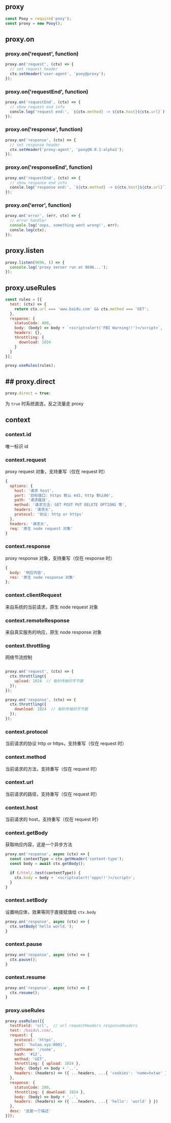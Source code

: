 ## proxy

```js
const Pooy = require('pooy');
const proxy = new Pooy();
```

## proxy.on

### proxy.on('request', function)

```js
proxy.on('request', (ctx) => {
  // set request header
  ctx.setHeader('user-agent', 'pooy@proxy');
});
```

### proxy.on('requestEnd', function)

```js
proxy.on('requestEnd', (ctx) => {
  // show request end info
  consle.log('request end:', `${ctx.method} -> ${ctx.host}${ctx.url}`);
});
```

### proxy.on('response', function)

```js
proxy.on('response', (ctx) => {
  // set response header
  ctx.setHeader('proxy-agent', 'pooy@0.0.1-alpha1');
});
```

### proxy.on('responseEnd', function)

```js
proxy.on('requestEnd', (ctx) => {
  // show response end info
  consle.log('response end:', `${ctx.method} -> ${ctx.host}${ctx.url}`);
});
```

### proxy.on('error', function)

```js
proxy.on('error', (err, ctx) => {
  // error handler
  console.log('oops, something went wrong!', err);
  consle.log(ctx);
});
```

## proxy.listen

```js
proxy.listen(9696, () => {
  console.log('proxy server run at 9696...');
});
```

## proxy.useRules

```js
const rules = [{
  test: (ctx) => {
    return ctx.url === 'www.baidu.com' && ctx.method === 'GET';
  },
  response: {
    statusCode: 400,
    body: (body) => body + `<script>alert('FBI Warning!!')</script>`,
    headers: {},
    throttling: {
      download: 1024
    }
  }
}];

proxy.useRules(rules);
```



## ## proxy.direct

```js
proxy.direct = true;
```

为 `true` 时系统直连，反之流量走 proxy

## context

### context.id

唯一标识 id

### context.request

proxy request 对象，支持重写（仅在 request 时）

```js
{
  options: {
    host: '请求 host',
    port: '目标端口: https 默认 443, http 默认80',
    path: '请求路径',
    method: '请求方法: GET POST PUT DELETE OPTIONS 等',
    headers: '请求头',
    protocol: '协议: http or https'
  },
  headers: '请求头',
  req: '原生 node request 对象'
}
```

### context.response

proxy response 对象，支持重写（仅在 response 时）

```js
{
  body: '响应内容',
  res: '原生 node response 对象'
};
```

### context.clientRequest

来自系统的当前请求，原生 node request 对象

### context.remoteResponse

来自真实服务的响应，原生 node response 对象

### context.throttling

网络节流控制

```js

proxy.on('request', (ctx) => {
  ctx.throttling({
    upload: 1024  // 每秒传输的字节数
  });
});

proxy.on('response', (ctx) => {
  ctx.throttling({
    download: 1024  // 每秒传输的字节数
  });
});

```

### context.protocol

当前请求的协议 http or https，支持重写（仅在 request 时）

### context.method

当前请求的方法，支持重写（仅在 request 时）

### context.url

当前请求的路径，支持重写（仅在 request 时）

### context.host

当前请求的 host，支持重写（仅在 request 时）

### context.getBody

获取响应内容，这是一个异步方法

```js
proxy.on('response', async (ctx) => {
  const contextType = ctx.getHeader('content-type');
  const body = await ctx.getBody();

  if (/html/.test(contentType)) {
    ctx.body = body + `<script>alert('opps!!')</script>`;
  }
}
```

### context.setBody

设置响应体，效果等同于直接赋值给 `ctx.body`

```js
proxy.on('response', async (ctx) => {
  ctx.setBody('hello world.');
}
```

### context.pause

```js
proxy.on('response', async (ctx) => {
  ctx.pause();
}
```

### context.resume

```js
proxy.on('response', async (ctx) => {
  ctx.resume();
}
```

### proxy.useRules

```js
proxy.useRules([{
  testField: 'url',  // url requestHeaders responseHeaders
  test: /baidu\.com/,
  request: {
    protocol: 'https',
    host: 'hxtao.xyz:8001',
    pathname: '/some',
    hash: '#12',
    method: 'GET',
    throttling: { upload: 1024 },
    body: (body) => body + '..',
    headers: (headers) => ({ ...headers, ...{ 'cookies': 'name=hxtao' } })
  },
  response: {
    statusCode: 200,
    throttling: { download: 1024 },
    body: (body) => body + '..',
    headers: (headers) => ({ ...headers, ...{ 'hello': 'world' } })
  },
  desc: '这是一个描述'
}]);
```